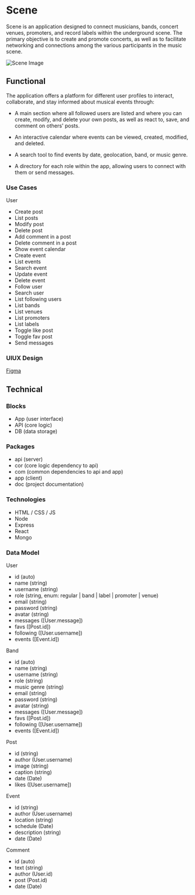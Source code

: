 # Scene

Scene is an application designed to connect musicians, bands, concert venues, promoters, and record labels within the underground scene. The primary objective is to create and promote concerts, as well as to facilitate networking and connections among the various participants in the music scene.


![Scene Image](https://media.giphy.com/media/39DV0pT9v42Fq/giphy.gif?cid=ecf05e47m4kzmaq2wr3vcwdlfcfo7fgconr1yjonyfor0zy7&ep=v1_gifs_search&rid=giphy.gif&ct=g)

## Functional

The application offers a platform for different user profiles to interact, collaborate, and stay informed about musical events through:

- A main section where all followed users are listed and where you can create, modify, and delete your own posts, as well as react to, save, and comment on others' posts.

- An interactive calendar where events can be viewed, created, modified, and deleted.

- A search tool to find events by date, geolocation, band, or music genre.

- A directory for each role within the app, allowing users to connect with them or send messages.

### Use Cases

User
- Create post
- List posts
- Modify post
- Delete post
- Add comment in a post
- Delete comment in a post
- Show event calendar
- Create event
- List events
- Search event
- Update event
- Delete event
- Follow user
- Search user
- List following users
- List bands
- List venues
- List promoters
- List labels
- Toggle like post
- Toggle fav post
- Send messages

### UIUX Design
[Figma](https://www.figma.com/design/ENeHGUGHQy8gNxY00fCLsa/Untitled?node-id=1-710&t=TEnsDeO22H759zz5-0)

## Technical

### Blocks

- App (user interface)
- API (core logic)
- DB (data storage)

### Packages

- api (server)
- cor (core logic dependency to api)
- com (common dependencies to api and app)
- app (client)
- doc (project documentation)

### Technologies

- HTML / CSS  / JS
- Node
- Express
- React
- Mongo

### Data Model

User 
- id (auto)
- name (string)
- username (string)
- role (string, enum: regular | band | label | promoter | venue)
- email (string)
- password (string)
- avatar (string)
- messages ([User.message])
- favs ([Post.id])
- following ([User.username])
- events ([Event.id])

Band
- id (auto)
- name (string)
- username (string)
- role (string)
- music genre (string)
- email (string)
- password (string)
- avatar (string)
- messages ([User.message])
- favs ([Post.id])
- following ([User.username])
- events ([Event.id])

Post
- id (string)
- author (User.username)
- image (string)
- caption (string)
- date (Date)
- likes ([User.username])

Event
- id (string)
- author (User.username)
- location (string)
- schedule (Date)
- description (string)
- date (Date)

Comment
- id (auto)
- text (string)
- author (User.id)
- post (Post.id)
- date (Date)


